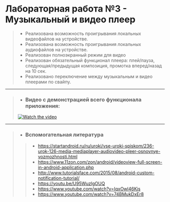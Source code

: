 # Лабораторная работа №3 - Музыкальный и видео плеер
>- Реализована возможность проигрывания локальных видеофайлов на устройстве.
>- Реализована возможность проигрывания локальных аудиофайлов на устройстве.
>- Реализован полноэкранный режим для видео
>- Реализован обязательный функционал плеера: плей/пауза,
следующая/предыдущая композиция, промотка вперед/назад на 10 сек.
>- Реализовано переключение между музыкальным и видео плеерами по свайпу.

---
>- ### Видео с демонстрацией всего функционала приложения:
>[![Watch the video](https://i.imgur.com/vKb2F1B.png)](https://youtu.be/pU2h7KdJ7R0)
---
>- ### Вспомогательная литература
>>- https://startandroid.ru/ru/uroki/vse-uroki-spiskom/236-urok-126-media-mediaplayer-audiovideo-pleer-osnovnye-vozmozhnosti.html
>>- https://www.11zon.com/zon/android/videoview-full-screen-in-android-application.php
>>- http://www.tutorialsface.com/2015/08/android-custom-notification-tutorial/
>>- https://youtu.be/U95WuzlgOUQ
>>- https://www.youtube.com/watch?v=IqxOwl46Kjs
>>- https://www.youtube.com/watch?v=74BMukDxEr8